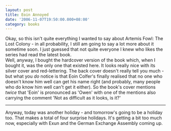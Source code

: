 ```yaml
---
layout: post
title: Eoin Annoyed
date: '2006-11-07T19:50:00.000+08:00'
category: books
---
```


Okay, so this isn't quite everything I wanted to say about Artemis Fowl: The
Lost Colony - in all probability, I still am going to say a lot more about it
sometime soon. I just guessed that not quite everyone I knew who likes the
series had read the latest book.<br />Well, anyway, I bought the hardcover
version of the book which, when I bought it, was the only one that existed
here. It looks really nice with its silver cover and red-lettering. The back
cover doesn't really tell you much - but what you <span style="font-style:
italic;">do</span> notice is that Eoin Colfer's finally realised that no one
who doesn't know him well can get his name right (and probably, many people who
do know him well can't get it either). So the book's cover mentions <span
style="font-style: italic;">twice</span> that 'Eoin' is pronounced as 'Owen'
with one of the mentions also carrying the comment 'Not as difficult as it
looks, is it?'

***

Anyway, today was another holiday - and tomorrow's going to be a holiday too.
That makes a total of four surprise holidays. It's getting a bit too much now,
especially with Exun and the German Exchange Assembly coming up.

